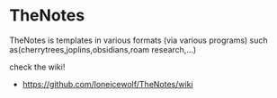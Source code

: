 # TheNotes
TheNotes is templates in various formats (via various programs) such as(cherrytrees,joplins,obsidians,roam research,...) 

check the wiki!
- https://github.com/loneicewolf/TheNotes/wiki
